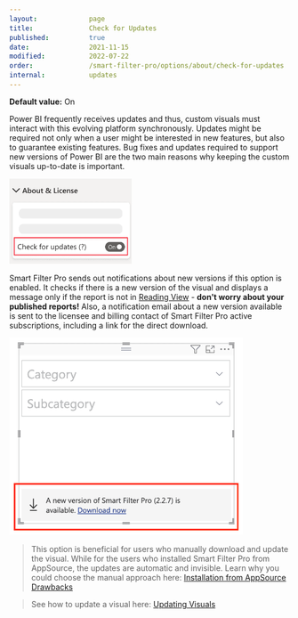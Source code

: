```yaml
---
layout:             page
title:              Check for Updates
published:          true
date:               2021-11-15
modified:           2022-07-22
order:              /smart-filter-pro/options/about/check-for-updates
internal:           updates
---
```

**Default value:** On

Power BI frequently receives updates and thus, custom visuals must interact with this evolving platform synchronously. Updates might be required not only when a user might be interested in new features, but also to guarantee existing features. Bug fixes and updates required to support new versions of Power BI are the two main reasons why keeping the custom visuals up-to-date is important.

<img src="images/check-for-updates.png" width="220">

Smart Filter Pro sends out notifications about new versions if this option is enabled. It checks if there is a new version of the visual and displays a message only if the report is not in [Reading View](../../../glossary.md#reading-and-editing-view) - **don't worry about your published reports!** Also, a notification email about a new version available is sent to the licensee and billing contact of Smart Filter Pro active subscriptions, including a link for the direct download. 
 
<img src="images/new-update.png" width="420">

> This option is beneficial for users who manually download and update the visual. While for the users who installed Smart Filter Pro from AppSource, the updates are automatic and invisible. Learn why you could choose the manual approach here: [Installation from AppSource Drawbacks](../../../get-started/installation.md#from-appsource)

> See how to update a visual here: [Updating Visuals](../../../get-started/updating.md)